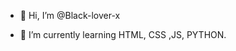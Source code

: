 - 👋 Hi, I’m @Black-lover-x

- 🌱 I’m currently learning HTML, CSS ,JS, PYTHON.



<!---
Black-lover-x/Black-lover-x is a ✨ special ✨ repository because its `README.md` (this file) appears on your GitHub profile.
You can click the Preview link to take a look at your changes.
--->
